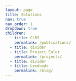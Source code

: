 ```yaml
---
layout: page
title: Solutions
nav: true
nav_order: 1
dropdown: true
children:
  - title: CLRS
    permalink: /publications/
  - title: divider
  - title: Project Euler
    permalink: /projects/
  - title: divider
  - title: Leedcode
    permalink: /blog/
---
```

